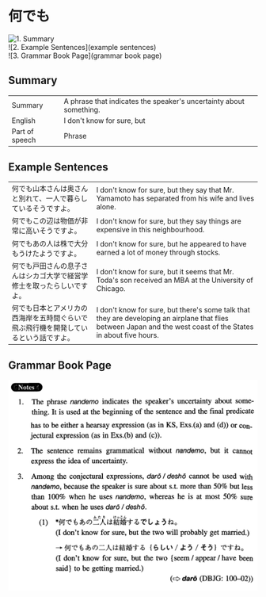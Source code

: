 # 何でも

![1. Summary](summary)<br>
![2. Example Sentences](example sentences)<br>
![3. Grammar Book Page](grammar book page)<br>


## Summary

<table><tr>   <td>Summary</td>   <td>A phrase that indicates the speaker's uncertainty about something.</td></tr><tr>   <td>English</td>   <td>I don't know for sure, but</td></tr><tr>   <td>Part of speech</td>   <td>Phrase</td></tr></table>

## Example Sentences

<table><tr>   <td>何でも山本さんは奥さんと別れて、一人で暮らしているそうですよ。</td>   <td>I don't know for sure, but they say that Mr. Yamamoto has separated from his wife and lives alone.</td></tr><tr>   <td>何でもこの辺は物価が非常に高いそうですよ。</td>   <td>I don't know for sure, but they say things are expensive in this neighbourhood.</td></tr><tr>   <td>何でもあの人は株で大分もうけたようですよ。</td>   <td>I don't know for sure, but he appeared to have earned a lot of money through stocks.</td></tr><tr>   <td>何でも戸田さんの息子さんはシカゴ大学で経営学修士を取ったらしいですよ。</td>   <td>I don't know for sure, but it seems that Mr. Toda's son received an MBA at the University of Chicago.</td></tr><tr>   <td>何でも日本とアメリカの西海岸を五時間ぐらいで飛ぶ飛行機を開発しているという話ですよ。</td>   <td>I don't know for sure, but there's some talk that they are developing an airplane that flies between Japan and the west coast of the States in about five hours.</td></tr></table>

## Grammar Book Page

![](../img/Intermediate何でも.png)

